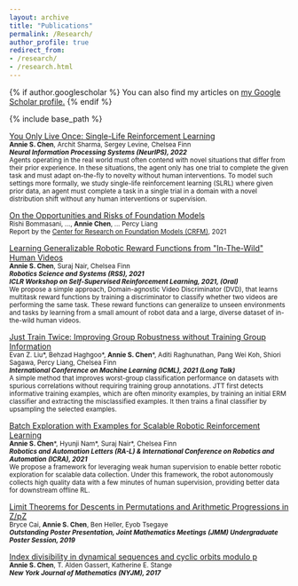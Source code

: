 ```yaml
---
layout: archive
title: "Publications"
permalink: /Research/
author_profile: true
redirect_from: 
- /research/
- /research.html
---
```


{% if author.googlescholar %}
  You can also find my articles on <u><a href="{{author.googlescholar}}">my Google Scholar profile</a>.</u>
{% endif %}

{% include base_path %}

<!-- %%{% for post in site.research reversed %}
  {% include archive-single.html %}
{% endfor %} -->

<span style="color:CornflowerBlue">[You Only Live Once: Single-Life Reinforcement Learning](https://arxiv.org/pdf/2210.08863.pdf)</span>  
   <sup>**Annie S. Chen**, Archit Sharma, Sergey Levine, Chelsea Finn <br>
   ***Neural Information Processing Systems (NeurIPS), 2022*** <br>
   Agents operating in the real world must often contend with novel situations that differ from their prior experience. In these situations, the agent only has one trial to complete the given task and must adapt on-the-fly to novelty without human interventions. To model such settings more formally, we study single-life reinforcement learning (SLRL) where given prior data, an agent must complete a task in a single trial in a domain with a novel distribution shift without any human interventions or supervision. </sup> 

<span style="color:CornflowerBlue">[On the Opportunities and Risks of Foundation Models](https://arxiv.org/abs/2108.07258)</span>  
   <sup>Rishi Bommasani, ..., **Annie Chen**, ... Percy Liang <br>
   Report by the [Center for Research on Foundation Models (CRFM)](https://crfm.stanford.edu/), 2021 <br></sup> 

<span style="color:CornflowerBlue">[Learning Generalizable Robotic Reward Functions from "In-The-Wild" Human Videos](https://sites.google.com/view/dvd-human-videos)</span>  
   <sup>**Annie S. Chen**, Suraj Nair, Chelsea Finn <br>
   ***Robotics Science and Systems (RSS), 2021*** <br>
   ***ICLR Workshop on Self-Supervised Reinforcement Learning, 2021, (Oral)*** <br>
   We propose a simple approach, Domain-agnostic Video Discriminator (DVD), that learns multitask reward functions by training a discriminator to classify whether two videos are performing the same task. These reward functions can generalize to unseen environments and tasks by learning from a small amount of robot data and a large, diverse dataset of in-the-wild human videos.</sup> 
   
<span style="color:CornflowerBlue">[Just Train Twice: Improving Group Robustness without Training Group Information](https://arxiv.org/pdf/2107.09044.pdf) 
</span>  
<sup>Evan Z. Liu\*, Behzad Haghgoo\*, **Annie S. Chen**\*, Aditi Raghunathan, Pang Wei Koh, Shiori Sagawa, Percy Liang, Chelsea Finn<br>
  ***International Conference on Machine Learning (ICML), 2021 (Long Talk)*** <br>
  A simple method that improves worst-group classification performance on datasets with spurious correlations without requiring training group annotations. JTT first detects informative training examples, which are often minority examples, by training an initial ERM classifier and extracting the misclassified examples. It then trains a final classifier by upsampling the selected examples. 

<span style="color:CornflowerBlue">[Batch Exploration with Examples for Scalable Robotic Reinforcement Learning](https://sites.google.com/view/batch-exploration)</span>  
   <sup>**Annie S. Chen**\*, Hyunji Nam\*, Suraj Nair\*, Chelsea Finn <br>
   ***Robotics and Automation Letters (RA-L) & International Conference on Robotics and Automation (ICRA), 2021*** <br>
   We propose a framework for leveraging weak human supervision to enable better robotic exploration for scalable data collection. Under this framework, the robot autonomously collects high quality data with a few minutes of human supervision, providing better data for downstream offline RL.</sup> 
   
<span style="color:CornflowerBlue">[Limit Theorems for Descents in Permutations and Arithmetic Progressions in Z/pZ](https://arxiv.org/abs/1810.02425)</span>  
   <sup>Bryce Cai, **Annie S. Chen**, Ben Heller, Eyob Tsegaye <br>
   ***Outstanding Poster Presentation, Joint Mathematics Meetings (JMM) Undergraduate Poster Session, 2019***<sup>
   
<span style="color:CornflowerBlue">[Index divisibility in dynamical sequences and cyclic orbits modulo p](http://nyjm.albany.edu/j/2017/23-45v.pdf)</span>  
   <sup>**Annie S. Chen**, T. Alden Gassert, Katherine E. Stange <br>
   ***New York Journal of Mathematics (NYJM), 2017***<sup>
  


